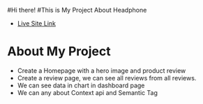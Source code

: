 #Hi there! 
#This is My Project About Headphone
+ [Live Site Link ](https://hero-headphone.netlify.app/)

# About My Project
 - Create a Homepage with a hero image and product review
 - Create a review page, we can see all reviews from all reviews.
 - We can see data in chart in dashboard page
 - We can any about Context api and Semantic Tag